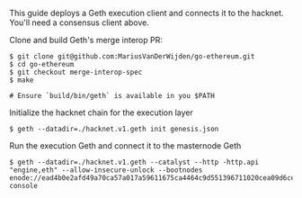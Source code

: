 This guide deploys a Geth execution client and connects it to the hacknet. You'll need a consensus client above.

Clone and build Geth's merge interop PR:

```
$ git clone git@github.com:MariusVanDerWijden/go-ethereum.git
$ cd go-ethereum
$ git checkout merge-interop-spec
$ make

# Ensure `build/bin/geth` is available in you $PATH
```

Initialize the hacknet chain for the execution layer

```
$ geth --datadir=./hacknet.v1.geth init genesis.json
```

Run the execution Geth and connect it to the masternode Geth

```
$ geth --datadir=./hacknet.v1.geth --catalyst --http -http.api "engine,eth" --allow-insecure-unlock --bootnodes enode://ead4b0e2afd49a70ca57a017a59611675ca4464c9d551396711020cea09d6ce974072c7ec0766cc38f4817a33fafcc7f8cbd070feb1ea84e798ee92dfee24675@35.178.114.73:30303 console
```
